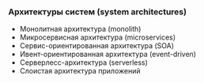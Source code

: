 ### Архитектуры систем (system architectures)
- Монолитная архитектура (monolith)
- Микросервисная архитектура (microservices)
- Сервис-ориентированная архитектура (SOA)
- Ивент-ориентированная архитектура (event-driven)
- Серверлесс-архитектура (serverless)
- Слоистая архитектура приложений